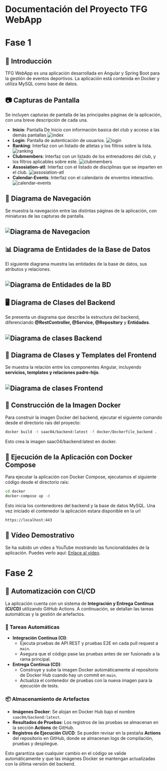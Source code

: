 # Documentación del Proyecto TFG WebApp

# Fase 1

## 📌 Introducción
TFG WebApp es una aplicación desarrollada en Angular y Spring Boot para la gestión de eventos deportivos. La aplicación está contenida en Docker y utiliza MySQL como base de datos.

## 📷 Capturas de Pantalla
Se incluyen capturas de pantalla de las principales páginas de la aplicación, con una breve descripción de cada una.

- **Inicio**: Pantalla De Inicio con información basica del club y acceso a las demás pantallas
![index](diagrams/screenshots/Index.png)
- **Login**: Pantalla de autenticación de usuarios.
![login](diagrams/screenshots/login.png)
- **Ranking**: Interfaz con un listado de atletas y los filtros sobre la lista.
![ranking](diagrams/screenshots/ranking.png)
- **Clubmembers**: Interfaz con un listado de los entrenadores del club, y los filtros aplicables sobre este.
![clubmembers](diagrams/screenshots/clubmembers.png)
- **Assosiation-atl**: Interfaz con el listado de disciplinas que se imparten en el club.
![assosiation-atl](diagrams/screenshots/assosiation-atl.png)
- **Calendar-Events**: Interfaz con el calendario de enventos interactivo.
![calendar-events](diagrams/screenshots/calendar_event.png)

## 🔗 Diagrama de Navegación
Se muestra la navegación entre las distintas páginas de la aplicación, con miniaturas de las capturas de pantalla.
## ![Diagrama de Navegacion](diagrams/DiagramadeNavegacion.png)

## 📊 Diagrama de Entidades de la Base de Datos
El siguiente diagrama muestra las entidades de la base de datos, sus atributos y relaciones. 

## ![Diagrama de Entidades de la BD](diagrams/DiagramaDeEntidades.png)

## 🖥️ Diagrama de Clases del Backend
Se presenta un diagrama que describe la estructura del backend, diferenciando **@RestController, @Service, @Repository** y **Entidades**.
## ![Diagrama de clases Backend](diagrams/DiagramadeClasesBackend.jpeg)

## 🎨 Diagrama de Clases y Templates del Frontend
Se muestra la relación entre los componentes Angular, incluyendo **servicios, templates y relaciones padre-hijo**.
## ![Diagrama de clases Frontend](diagrams/DiagramadeClasesFrontend.jpeg)

## 🐳 Construcción de la Imagen Docker
Para construir la imagen Docker del backend, ejecutar el siguiente comando desde el directorio rais del proyecto:
```sh
docker build -t saac04/backend:latest -f docker/Dockerfile_backend .
```
Esto crea la imagen saac04/backend:latest en docker.

## 🚀 Ejecución de la Aplicación con Docker Compose
Para ejecutar la aplicación con Docker Compose, ejecutamos el siguiente código desde el directorio rais:
```sh
cd docker
docker-compose up -d
```
Esto inicia los contenedores del backend y la base de datos MySQL.
Una vez iniciado el contenedor la aplicación estara disponible en la url
```
https://localhost:443
```

## 🎥 Vídeo Demostrativo
Se ha subido un vídeo a YouTube mostrando las funcionalidades de la aplicación. Puedes verlo aquí: [Enlace al vídeo](https://www.youtube.com/watch?v=OJED6QcOsPE).

# Fase 2

## 🔄 Automatización con CI/CD
La aplicación cuenta con un sistema de **Integración y Entrega Continua (CI/CD)** utilizando GitHub Actions. A continuación, se detallan las tareas automáticas y la gestión de artefactos.

### 🚀 Tareas Automáticas
- **Integración Continua (CI)**:
    - Ejecuta pruebas de API REST y pruebas E2E en cada pull request a `main`.
    - Asegura que el código pase las pruebas antes de ser fusionado a la rama principal.
- **Entrega Continua (CD)**:
    - Construye y sube la imagen Docker automáticamente al repositorio de Docker Hub cuando hay un commit en `main`.
    - Actualiza el contenedor de pruebas con la nueva imagen para la ejecución de tests.

### 📦 Almacenamiento de Artefactos
- **Imágenes Docker**: Se alojan en Docker Hub bajo el nombre `saac04/backend:latest`.
- **Resultados de Pruebas**: Los registros de las pruebas se almacenan en la sección **Actions** de GitHub.
- **Registros de Ejecución CI/CD**: Se pueden revisar en la pestaña **Actions** del repositorio en GitHub, donde se almacenan logs de compilación, pruebas y despliegue.

Esto garantiza que cualquier cambio en el código se valide automáticamente y que las imágenes Docker se mantengan actualizadas con la última versión del backend.

